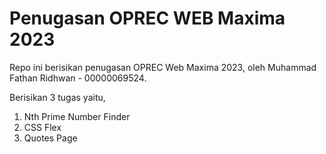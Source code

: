 # Penugasan OPREC WEB Maxima 2023

Repo ini berisikan penugasan OPREC Web Maxima 2023, oleh Muhammad Fathan Ridhwan - 00000069524.

Berisikan 3 tugas yaitu,
1. Nth Prime Number Finder
2. CSS Flex
3. Quotes Page

